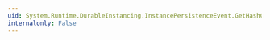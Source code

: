 ```yaml
---
uid: System.Runtime.DurableInstancing.InstancePersistenceEvent.GetHashCode
internalonly: False
---
```

